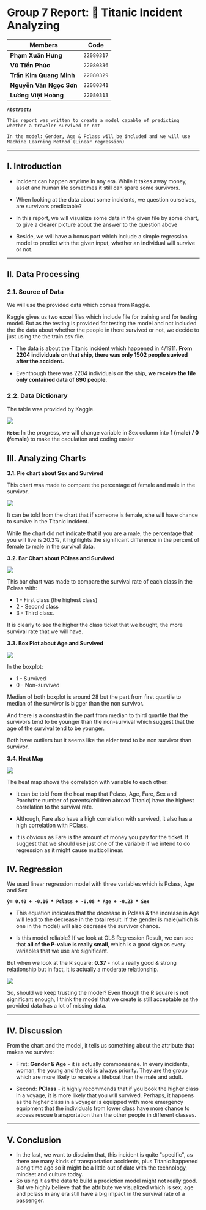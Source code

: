 # Group 7 Report: 🚢 Titanic Incident Analyzing

| **Members** | Code |
| --- | --- |
| **Phạm Xuân Hưng** | `22080317` |
| **Vũ Tiến Phúc** | `22080336` |
| **Trần Kim Quang Minh** | `22080329` |
| **Nguyễn Văn Ngọc Sơn** | `22080341` |
| **Lương Việt Hoàng** | `22080313` |


***`Abstract:`***

`This report was written to create a model capable of predicting whether a traveler survived or not `

`In the model: Gender, Age & Pclass will be included and we will use Machine Learning Method (Linear regression) `

---

## I. Introduction
- Incident can happen anytime in any era. While it takes away money, asset and human life sometimes it still can spare some survivors. 

- When looking at the data about some incidents, we question ourselves, are survivors predictable? 

- In this report, we will visualize some data in the given file by some chart, to give a clearer picture about the answer to the question above

- Beside, we will have a bonus part which include a simple regression model to predict with the given input, whether an individual will survive or not.




---

## II. Data Processing

### 2.1. Source of Data

We will use the provided data which comes from Kaggle. 

Kaggle gives us two excel files which include file for training and for testing model. But as the testing is provided for testing the model and not included the the data about whether the people in there survived or not, we decide to just using the the train.csv file.

- The data is about the Titanic incident which happened in 4/1911. **From 2204 individuals on that ship, there was only 1502 people suvived after the accident.**

- Eventhough there was 2204 individuals on the ship, **we receive the file only contained data of 890 people.**

### 2.2. Data Dictionary

The table was provided by Kaggle. 

![](images/dictionary-table.png)


**```Note```**: In the progress, we will change variable in Sex column into **1 (male) / 0 (female)** to make the caculation and coding easier


## III. Analyzing Charts

**3.1. Pie chart about Sex and Survived**

This chart was made to compare the percentage of female and male in the survivor.

![](images/maleversusfemale.png)

It can be told from the chart that if someone is female, she will have chance to survive in the Titanic incident. 

While the chart did not indicate that if you are a male, the percentage that you will live is 20.3%, it highlights the significant difference in the percent of female to male in the survival data.

**3.2. Bar Chart about PClass and Survived**

![](images/barchartpclassvssurvived.png)

This bar chart was made to compare the survival rate of each class in the Pclass with:
- 1 - First class (the highest class)
- 2 - Second class
- 3 - Third class.

It is clearly to see the higher the class ticket that we bought, the more survival rate that we will have.

**3.3. Box Plot about Age and Survived**

![](images/boxplotagevssurvivalrate.png)


In the boxplot:

- 1 - Survived
- 0 - Non-survived

Median of both boxplot is around 28 but the part from first quartile to median of the survivor is bigger than the non survivor.

And there is a constrast in the part from median to third quartile that the survivors tend to be younger than the non-survival which suggest that the age of the survival tend to be younger.

Both have outliers but it seems like the elder tend to be non survivor than survivor.


**3.4. Heat Map**

![](images/Visualizationheatmap.png)

The heat map shows the correlation with variable to each other:

- It can be told from the heat map that Pclass, Age, Fare, Sex and Parch(the number of parents/children abroad Titanic) have the highest correlation to the survival rate. 

- Although, Fare also have a high correlation with survived, it also has a high correlation with PClass.
- It is obvious as Fare is the amount of money you pay for the ticket. It suggest that we should use just one of the variable if we intend to do regression as it might cause multicollinear.

## IV. Regression

We used linear regression model with three variables which is Pclass, Age and Sex

**`ŷ= 0.40 + -0.16 * Pclass + -0.08 * Age + -0.23 * Sex `**

- This equation indicates that the decrease in Pclass & the increase in Age will lead to the decrease in the total result. If the gender is male(which is one in the model) will also decrease the survivor chance.

- Is this model reliable? If we look at OLS Regression Result, we can see that **all of the P-value is really small**, which is a good sign as every variables that we use are significant. 

But when we look at the R square: **0.37** - not a really good & strong relationship but in fact, it is actually a moderate relationship. 

![](images/OLS_Regression_Result1.png)

So, should we keep trusting the model? Even though the R square is not significant enough, I think the model that we create is still acceptable as the provided data has a lot of missing data.

---

## IV. Discussion

From the chart and the model, it tells us something about the attribute that makes we survive:

- First: **Gender & Age** - it is actually commonsense. In every incidents, woman, the young and the old is always priority. They are the group which are more likely to receive a lifeboat than the male and adult. 

- Second: **PClass** - it highly recommends that if you book the higher class in a voyage, it is more likely that you will survived. Perhaps, it happens as the higher class in a voyager is equipped with more emergency equipment that the individuals from lower class have more chance to access rescue transportation than the other people in different classes.

---

## V. Conclusion

- In the last, we want to disclaim that, this incident is quite "specific", as there are many kinds of transportation accidents, plus Titanic happened along time ago so it might be a little out of date with the technology, mindset and culture today.
- So using it as the data to build a prediction model might not really good. But we highly believe that the attribute we visualized which is sex, age and pclass in any era still have a big impact in the survival rate of a passenger.
